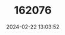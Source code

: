 ---
title: "162076"
category: "Noccaea jankae"
draft: false
date: 2024-02-22 13:03:52
languages:
  English: ["Slovak Penny-cress"]
---